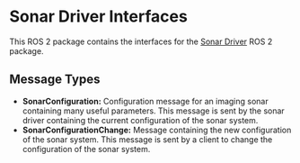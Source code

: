 # Sonar Driver Interfaces
This ROS 2 package contains the interfaces for the [Sonar Driver](https://github.com/bastianschildknecht/sonar_driver) ROS 2 package.

## Message Types
- **SonarConfiguration:** Configuration message for an imaging sonar containing many useful parameters. This message
    is sent by the sonar driver containing the current configuration of the sonar system.
- **SonarConfigurationChange:** Message containing the new configuration of the sonar system. This message is sent
    by a client to change the configuration of the sonar system.